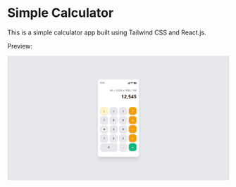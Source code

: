 # Simple Calculator

This is a simple calculator app built using Tailwind CSS and React.js.

Preview:

![](https://github.com/abdanzamzam/Simple-Calculator/blob/main/Screenshot.png)
